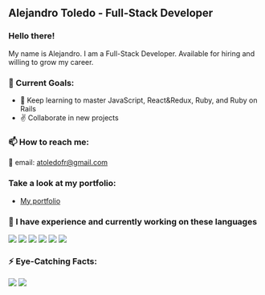 ## Alejandro Toledo - Full-Stack Developer
### Hello there!

My name is Alejandro. I am a Full-Stack Developer.
Available for hiring and willing to grow my career.

### 💪 Current Goals: 

- 📘 Keep learning to master JavaScript, React&Redux, Ruby, and Ruby on Rails
- ✌️ Collaborate in new projects

### 📫 How to reach me: 

📧 email: atoledofr@gmail.com

### Take a look at my portfolio: 

- [My portfolio](https://alejandrotoledoweb.github.io/Portfolio-template-1/#reach-me)


### 🌱 I have experience and currently working on these languages 

![](https://img.shields.io/badge/Front--End-HTML-yellow)
![](https://img.shields.io/badge/Front--End-CSS-yellow)
![](https://img.shields.io/badge/Front--End-JavaScript-yellow)
![](https://img.shields.io/badge/Front--End-ReactAndRedux-yellow)
![](https://img.shields.io/badge/Back--End-Ruby-orange)
![](https://img.shields.io/badge/Back--End-RubyOnRails-orange)

### ⚡ Eye-Catching Facts: 
<img align="center" src="https://github-readme-stats.vercel.app/api/top-langs/?username=alejandrotoledoweb&theme=great-gatsby" />
<img align="center" src="https://github-readme-stats.vercel.app/api?username=alejandrotoledoweb&show_icons=true&theme=vision-friendly-dark" />


<!-- ## 🖥️ Relevant Projects

<a href="https://github.com/alejandrotoledoweb/github-readme-stats">
  <img align="center" src="https://github-readme-stats.vercel.app/api/pin/?username=alejandrotoledoweb&repo=budget-app" />
</a>
<a href="https://github.com/anuraghazra/convoychat">
  <img align="center" src="https://github-readme-stats.vercel.app/api/pin/?username=alejandrotoledoweb&repo=roll-dice-game" />
</a> -->
<!--
**alejandrotoledoweb/alejandrotoledoweb** is a ✨ _special_ ✨ repository because its `README.md` (this file) appears on your GitHub profile.

Here are some ideas to get you started:

- 🔭 I’m currently working on ...
- 🌱 I’m currently learning ...
- 👯 I’m looking to collaborate on ...
- 🤔 I’m looking for help with ...
- 💬 Ask me about ...
- 📫 How to reach me: ...
- 😄 Pronouns: ...
- ⚡ Fun fact: ...
-->
